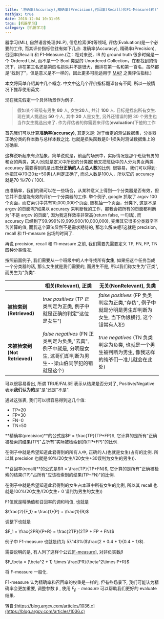 ```yaml
---
title: '准确率(Accuracy),精确率(Precision),召回率(Recall)和F1-Measure(转)'
mathjax: true
date: 2018-12-04 10:31:05
tags: [机器学习]
category: [机器学习]
---
```


器学习(ML), 自然语言处理(NLP), 信息检索(IR)等领域, 评估(Evaluation)是一个必要的工作, 而其评价指标往往有如下几点: 准确率(Accuracy), 精确率(Precision), 召回率(Recall) 和 F1-Measure.(注：相对来说，IR 的 ground truth 很多时候是一个 Ordered List, 而不是一个 Bool 类型的 Unordered Collection，在都找到的情况下，排在第三名还是第四名损失并不是很大，而排在第一名和第一百名，虽然都是“找到了”，但是意义是不一样的，因此更多可能适用于 [MAP](https://en.wikipedia.org/wiki/Information%20retrieval#Mean_average_precision) 之类评估指标.)

<!--more-->

本文将简单介绍其中几个概念. 中文中这几个评价指标翻译各有不同, 所以一般情况下推荐使用英文.

现在我先假定一个具体场景作为例子.

> 假如某个班级有男生 **80** 人, 女生**20**人, 共计 **100** 人. 目标是找出所有女生. 现在某人挑选出 **50** 个人, 其中 **20** 人是女生, 另外还错误的把 30 个男生也当作女生挑选出来了. 作为评估者的你需要来评估(**evaluation**)下他的工作

首先我们可以计算**准确率(accuracy)**, 其定义是: 对于给定的测试数据集，分类器正确分类的样本数与总样本数之比. 也就是损失函数是0-1损失时测试数据集上的准确率.

这样说听起来有点抽象，简单说就是，前面的场景中，实际情况是那个班级有男的和女的两类，某人(也就是定义中所说的分类器)他又把班级中的人分为男女两类. accuracy 需要得到的是此君**分正确的人**占**总人数**的比例. 很容易，我们可以得到:他把其中70(20女+50男)人判定正确了, 而总人数是100人，所以它的 accuracy 就是70 %(70 / 100).

由准确率，我们的确可以在一些场合，从某种意义上得到一个分类器是否有效，但它并不总是能有效的评价一个分类器的工作. 举个例子, google 抓取了 argcv 100个页面，而它索引中共有10,000,000个页面, 随机抽一个页面，分类下, 这是不是 argcv 的页面呢?如果以 accuracy 来判断我的工作，那我会把所有的页面都判断为"不是 argcv 的页面", 因为我这样效率非常高(return false, 一句话), 而 accuracy 已经到了99.999%(9,999,900/10,000,000), 完爆其它很多分类器辛辛苦苦算的值, 而我这个算法显然不是需求期待的, 那怎么解决呢?这就是 precision, recall 和 f1-measure 出场的时间了.

再说 precision, recall 和 f1-measure 之前, 我们需要先需要定义 TP, FN, FP, TN 四种分类情况.

按照前面例子, 我们需要从一个班级中的人中寻找所有**女生**, 如果把这个任务当成一个分类器的话, 那么女生就是我们需要的, 而男生不是, 所以我们称女生为"正类", 而男生为"负类".

|                               | **相关(Relevant), 正类**                                     | **无关(NonRelevant), 负类**                                  |
| ----------------------------- | ------------------------------------------------------------ | ------------------------------------------------------------ |
| **被检索到(Retrieved)**       | *true positives* (TP 正类判定为正类, 例子中就是正确的判定"这位是女生") | *false positives* (FP 负类判定为正类,"存伪", 例子中就是分明是男生却判断为女生, 当下伪娘横行, 这个错常有人犯) |
| **未被检索到(Not Retrieved)** | *false negatives* (FN 正类判定为负类,"去真", 例子中就是, 分明是女生, 这哥们却判断为男生--梁山伯同学犯的错就是这个) | *true negatives* (TN 负类判定为负类, 也就是一个男生被判断为男生, 像我这样的纯爷们一准儿就会在此处) |

可以很容易看出, 所谓 TRUE/FALSE 表示从结果是否分对了, Positive/Negative 表示**我们认为的**是"是"还是"不是".

通过这张表, 我们可以很容易得到这几个值:

- TP=20
- FP=30
- FN=0
- TN=50



**精确率(precision)**的公式是$P = \frac{TP}{TP+FP}$, 它计算的是所有"正确被检索的结果(TP)"占所有"实际被检索到的(TP+FP)"的比例.

在例子中就是希望知道此君得到的所有人中, 正确的人(也就是女生)占有的比例. 所以其 precision 也就是40%(20女生/(20女生+30误判为女生的男生)).

**召回率(recall)**的公式是$R = \frac{TP}{TP+FN}$, 它计算的是所有"正确被检索的结果(TP)"占所有"应该检索到的结果(TP+FN)"的比例.

在例子中就是希望知道此君得到的女生占本班中所有女生的比例, 所以其 recall 也就是100%(20女生/(20女生+ 0 误判为男生的女生))

F1值就是精确值和召回率的调和均值, 也就是

$\frac{2}{F_1} = \frac{1}{P} + \frac{1}{R}$

调整下也就是

$F_1 = \frac{2PR}{P+R} = \frac{2TP}{2TP + FP + FN}$

例子中 F1-measure 也就是约为 57.143%($\frac{2 * 0.4 * 1}{0.4 + 1}$).

需要说明的是, 有人列了这样个公式[[F-measure]](https://en.wikipedia.org/wiki/Precision_and_recall#F-measure), 对非负实数$\beta$

$F_\beta = (\beta^2 + 1) \times \frac{PR}{\beta^2\times P+R}$

将 F-measure 一般化.

F1-measure 认为精确率和召回率的权重是一样的, 但有些场景下, 我们可能认为精确率会更加重要, 调整参数 β , 使用 $F_\beta-measure$ 可以帮助我们更好的 evaluate 结果.

转自:[https://blog.argcv.com/articles/1036.c](https://blog.argcv.com/articles/1036.c)